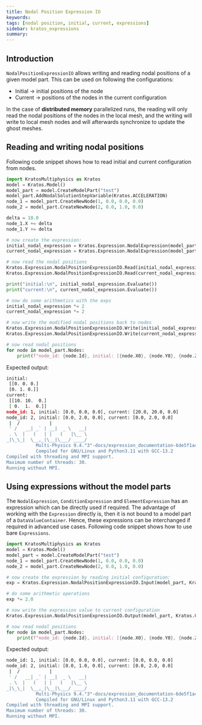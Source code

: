 ```yaml
---
title: Nodal Position Expression IO
keywords: 
tags: [nodal position, initial, current, expressions]
sidebar: kratos_expressions
summary: 
---
```


## Introduction

```NodalPositionExpressionIO``` allows writing and reading nodal positions of a given model part. This can be used on following the configurations:
* Initial -> initial positions of the node
* Current -> positions of the nodes in the current configuration

In the case of **distributed memory** parallelized runs, the reading will only read the nodal positions of the nodes in the local mesh, and the writing will write to local mesh nodes and will afterwards synchronize to update the ghost meshes.

## Reading and writing nodal positions
Following code snippet shows how to read initial and current configuration from nodes.
```python
import KratosMultiphysics as Kratos
model = Kratos.Model()
model_part = model.CreateModelPart("test")
model_part.AddNodalSolutionStepVariable(Kratos.ACCELERATION)
node_1 = model_part.CreateNewNode(1, 0.0, 0.0, 0.0)
node_2 = model_part.CreateNewNode(2, 0.0, 1.0, 0.0)

delta = 10.0
node_1.X += delta
node_1.Y += delta

# now create the expression:
initial_nodal_expression = Kratos.Expression.NodalExpression(model_part)
current_nodal_expression = Kratos.Expression.NodalExpression(model_part)

# now read the nodal positions
Kratos.Expression.NodalPositionExpressionIO.Read(initial_nodal_expression,Kratos.Configuration.Initial)
Kratos.Expression.NodalPositionExpressionIO.Read(current_nodal_expression,Kratos.Configuration.Current)

print("initial:\n", initial_nodal_expression.Evaluate())
print("current:\n", current_nodal_expression.Evaluate())

# now do some arithmetics with the exps
initial_nodal_expression *= 2
current_nodal_expression *= 2

# now write the modified nodal positions back to nodes
Kratos.Expression.NodalPositionExpressionIO.Write(initial_nodal_expression,Kratos.Configuration.Initial)
Kratos.Expression.NodalPositionExpressionIO.Write(current_nodal_expression,Kratos.Configuration.Current)

# now read nodal positions
for node in model_part.Nodes:
    print(f"node_id: {node.Id}, initial: [{node.X0}, {node.Y0}, {node.Z0}], current: [{node.X}, {node.Y}, {node.Z}]")
```

Expected output:
```bash
initial:
 [[0. 0. 0.]
 [0. 1. 0.]]
current:
 [[10. 10.  0.]
 [ 0.  1.  0.]]
node_id: 1, initial: [0.0, 0.0, 0.0], current: [20.0, 20.0, 0.0]
node_id: 2, initial: [0.0, 2.0, 0.0], current: [0.0, 2.0, 0.0]
 |  /           |                  
 ' /   __| _` | __|  _ \   __|    
 . \  |   (   | |   (   |\__ \  
_|\_\_|  \__,_|\__|\___/ ____/
           Multi-Physics 9.4."3"-docs/expression_documentation-6de5f1a499-Release-x86_64
           Compiled for GNU/Linux and Python3.11 with GCC-13.2
Compiled with threading and MPI support.
Maximum number of threads: 30.
Running without MPI.
```

## Using expressions without the model parts
The ```NodalExpression```, ```ConditionExpression``` and ```ElementExpression``` has an expression which can be directly used if required. The advantage of working
with the ```Expression``` directly is, then it is not bound to a model part of a ```DataValueContainer```. Hence, these expressions can be interchanged if required in
advanced use cases. Following code snippet shows how to use bare ```Expressions```.
```python
import KratosMultiphysics as Kratos
model = Kratos.Model()
model_part = model.CreateModelPart("test")
node_1 = model_part.CreateNewNode(1, 0.0, 0.0, 0.0)
node_2 = model_part.CreateNewNode(2, 0.0, 1.0, 0.0)

# now create the expression by reading initial configuration:
exp = Kratos.Expression.NodalPositionExpressionIO.Input(model_part, Kratos.Configuration.Initial).Execute()

# do some arithmetic operations
exp *= 2.0

# now write the expression value to current configuration
Kratos.Expression.NodalPositionExpressionIO.Output(model_part, Kratos.Configuration.Current).Execute(exp)

# now read nodal positions
for node in model_part.Nodes:
    print(f"node_id: {node.Id}, initial: [{node.X0}, {node.Y0}, {node.Z0}], current: [{node.X}, {node.Y}, {node.Z}]")
```
Expected output:
```bash
node_id: 1, initial: [0.0, 0.0, 0.0], current: [0.0, 0.0, 0.0]
node_id: 2, initial: [0.0, 1.0, 0.0], current: [0.0, 2.0, 0.0]
 |  /           |                  
 ' /   __| _` | __|  _ \   __|    
 . \  |   (   | |   (   |\__ \  
_|\_\_|  \__,_|\__|\___/ ____/
           Multi-Physics 9.4."3"-docs/expression_documentation-6de5f1a499-Release-x86_64
           Compiled for GNU/Linux and Python3.11 with GCC-13.2
Compiled with threading and MPI support.
Maximum number of threads: 30.
Running without MPI.
```
